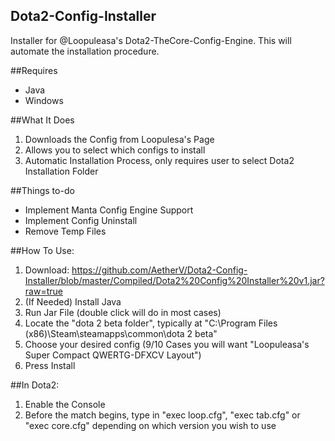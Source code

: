 ## Dota2-Config-Installer

Installer for @Loopuleasa's Dota2-TheCore-Config-Engine. This will automate the installation procedure.


##Requires

- Java
- Windows


##What It Does

1.  Downloads the Config from Loopulesa's Page
2.  Allows you to select which configs to install
3.  Automatic Installation Process, only requires user to select Dota2 Installation Folder


##Things to-do

- Implement Manta Config Engine Support
- Implement Config Uninstall
- Remove Temp Files 


##How To Use:

1.  Download: https://github.com/AetherV/Dota2-Config-Installer/blob/master/Compiled/Dota2%20Config%20Installer%20v1.jar?raw=true
2.  (If Needed) Install Java
3.  Run Jar File (double click will do in most cases)
4.  Locate the "dota 2 beta folder", typically at "C:\Program Files (x86)\Steam\steamapps\common\dota 2 beta"
5.  Choose your desired config (9/10 Cases you will want "Loopuleasa's Super Compact QWERTG-DFXCV Layout")
6.  Press Install
  

##In Dota2:

1.  Enable the Console 
2.  Before the match begins, type in "exec loop.cfg", "exec tab.cfg" or "exec core.cfg" depending on which version you wish to use
